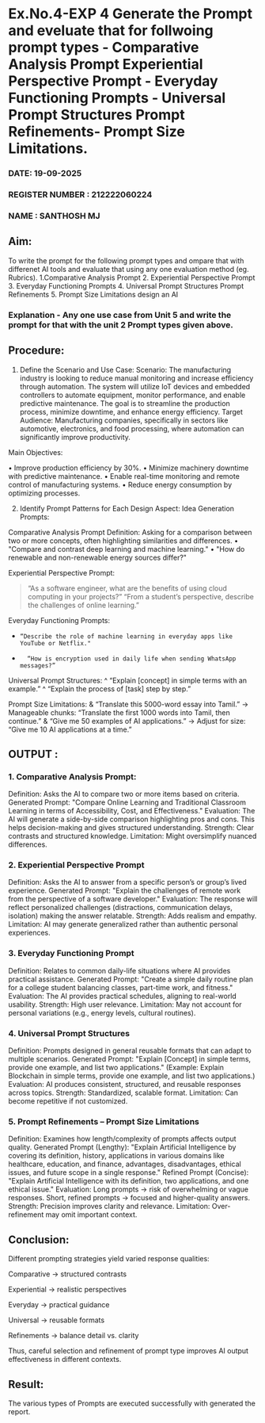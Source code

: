 # Ex.No.4-EXP 4 Generate the Prompt and eveluate that for follwoing prompt types - Comparative Analysis Prompt Experiential Perspective Prompt - Everyday Functioning Prompts - Universal Prompt Structures Prompt Refinements- Prompt Size Limitations.
### DATE:  19-09-2025                                                                         
### REGISTER NUMBER : 212222060224
### NAME : SANTHOSH MJ

## Aim: 
To write the prompt for the following prompt types and ompare that with differenet AI tools and evaluate that using any one evaluation method (eg. Rubrics). 1.Comparative Analysis Prompt 2. Experiential Perspective Prompt 3. Everyday Functioning Prompts 4. Universal Prompt Structures Prompt Refinements 5. Prompt Size Limitations design an AI 

### Explanation - Any one use case from Unit 5 and write the prompt for that with the unit 2 Prompt types given above.

## Procedure:
1.	Define the Scenario and Use Case:
Scenario:
The manufacturing industry is looking to reduce manual monitoring and increase efficiency through automation. The system will utilize IoT devices and embedded controllers to automate equipment, monitor performance, and enable predictive maintenance. The goal is to streamline the production process, minimize downtime, and enhance energy efficiency.
Target Audience:
Manufacturing companies, specifically in sectors like automotive, electronics, and food processing, where automation can significantly improve productivity.

Main Objectives:

•	Improve production efficiency by 30%.
•	Minimize machinery downtime with predictive maintenance.
•	Enable real-time monitoring and remote control of manufacturing systems.
•	Reduce energy consumption by optimizing processes.
 
2.	Identify Prompt Patterns for Each Design Aspect:
Idea Generation Prompts:

Comparative Analysis Prompt
Definition: Asking for a comparison between two or more concepts, often highlighting similarities and differences.
•	"Compare and contrast deep learning and machine learning."
•	"How do renewable and non-renewable energy sources differ?"

Experiential Perspective Prompt:
> 	“As a software engineer, what are the benefits of using cloud computing in your projects?”
>  “From a student’s perspective, describe the challenges of online learning.”

Everyday Functioning Prompts:
*	  “Describe the role of machine learning in everyday apps like YouTube or Netflix."
*	 	“How is encryption used in daily life when sending WhatsApp messages?”

Universal Prompt Structures:
^ 	“Explain [concept] in simple terms with an example.”
^  “Explain the process of [task] step by step.”

Prompt Size Limitations:
&  	“Translate this 5000-word essay into Tamil.”
→ Manageable chunks: “Translate the first 1000 words into Tamil, then continue.”
&  “Give me 50 examples of AI applications.”
→ Adjust for size: “Give me 10 AI applications at a time.”

## OUTPUT :

### 1. Comparative Analysis Prompt:
Definition:
Asks the AI to compare two or more items based on criteria.
Generated Prompt:
"Compare Online Learning and Traditional Classroom Learning in terms of Accessibility, Cost, and Effectiveness."
Evaluation:
The AI will generate a side-by-side comparison highlighting pros and cons. This helps decision-making and gives structured understanding.
Strength: Clear contrasts and structured knowledge.
Limitation: Might oversimplify nuanced differences.

### 2. Experiential Perspective Prompt
Definition:
Asks the AI to answer from a specific person’s or group’s lived experience.
Generated Prompt:
"Explain the challenges of remote work from the perspective of a software developer."
Evaluation:
The response will reflect personalized challenges (distractions, communication delays, isolation) making the answer relatable.
Strength: Adds realism and empathy.
Limitation: AI may generate generalized rather than authentic personal experiences.

### 3. Everyday Functioning Prompt
Definition:
Relates to common daily-life situations where AI provides practical assistance.
Generated Prompt:
"Create a simple daily routine plan for a college student balancing classes, part-time work, and fitness."
Evaluation:
The AI provides practical schedules, aligning to real-world usability.
Strength: High user relevance.
Limitation: May not account for personal variations (e.g., energy levels, cultural routines).


### 4. Universal Prompt Structures
 Definition:
Prompts designed in general reusable formats that can adapt to multiple scenarios.
Generated Prompt:
"Explain [Concept] in simple terms, provide one example, and list two applications."
(Example: Explain Blockchain in simple terms, provide one example, and list two applications.)
Evaluation:
AI produces consistent, structured, and reusable responses across topics.
Strength: Standardized, scalable format.
Limitation: Can become repetitive if not customized.

### 5. Prompt Refinements – Prompt Size Limitations
Definition:
Examines how length/complexity of prompts affects output quality.
Generated Prompt (Lengthy):
"Explain Artificial Intelligence by covering its definition, history, applications in various domains like healthcare, education, and finance, advantages, disadvantages, ethical issues, and future scope in a single response."
Refined Prompt (Concise):
"Explain Artificial Intelligence with its definition, two applications, and one ethical issue."
Evaluation:
Long prompts → risk of overwhelming or vague responses.
Short, refined prompts → focused and higher-quality answers.
 Strength: Precision improves clarity and relevance.
 Limitation: Over-refinement may omit important context.

## Conclusion:
Different prompting strategies yield varied response qualities:

Comparative → structured contrasts

Experiential → realistic perspectives

Everyday → practical guidance

Universal → reusable formats

Refinements → balance detail vs. clarity

Thus, careful selection and refinement of prompt type improves AI output effectiveness in different contexts.

## Result:
The various types of Prompts are executed successfully with generated the report.
